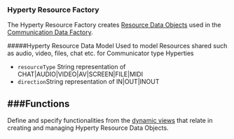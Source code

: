 ### Hyperty Resource Factory

The Hyperty Resource Factory creates [Resource Data Objects](https://github.com/reTHINK-project/architecture/blob/master/docs/datamodel/communication/readme.md) used in the [Communication Data Factory](https://github.com/reTHINK-project/core-framework/blob/master/docs/specs/service-framework/sf_communication_factory.md). 

#####Hyperty Resource Data Model
Used to model Resources shared such as audio, video, files, chat etc. for Communicator type Hyperties
* ```resourceType``` String representation of CHAT|AUDIO|VIDEO|AV|SCREEN|FILE|MIDI
* ```direction```String representation of IN|OUT|INOUT


###Functions
-----------------------
Define and specify functionalities from the [dynamic views](https://github.com/reTHINK-project/core-framework/tree/master/docs/specs/runtime/dynamic-view) that relate in creating and managing Hyperty Resource Data Objects.
